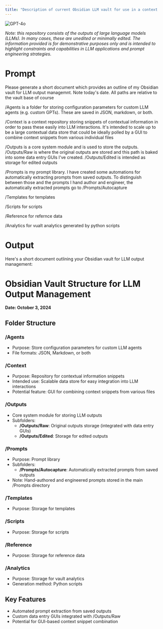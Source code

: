 ```yaml
---
title: "Description of current Obsidian LLM vault for use in a context document"
---
```

![GPT-4o](https://img.shields.io/badge/GPT--4o-3333FF?style=for-the-badge&logo=openai&logoColor=white)



*Note: this repository consists of the outputs of large language models (LLMs). In many cases, these are unedited or minimally edited. The information provided is for demonstrative purposes only and is intended to highlight constraints and capabilities in LLM applications and prompt engineering strategies.*


# Prompt

Please generate a short document which provides an outline of my Obsidian vault for LLM output managemnt. Note today's date. All paths are relative to the vault base of course

/Agents is a folder for storing configuration parameters for custom LLM agents (e.g. custom GPTs). These are saved in JSON, markdown, or both.

/Context is a context repository storing snippets of contextual information in order to pass these easily into LLM interactions. It's intended to scale up to be a large contextual data store that could be ideally polled by a GUI to combine context snippets from various individual files

/Outputs is a core system module and is used to store the outputs. /Outputs/Raw is where the original outputs are stored and this path is baked into some data entry GUIs I've created. /Outputs/Edited is intended as storage for edited outputs

/Prompts is my prompt library. I have created some automations for automatically extracting prompts from saved outputs. To distinguish between those and the prompts I hand author and engineer, the automatically extracted prompts go to /Prompts/Autocapture

/Templates for templates

/Scripts for scripts

/Reference for refernce data

/Analytics for vualt analytics generated by python scripts

# Output

Here's a short document outlining your Obsidian vault for LLM output management:

# Obsidian Vault Structure for LLM Output Management

**Date: October 3, 2024**

## Folder Structure

### /Agents
- Purpose: Store configuration parameters for custom LLM agents
- File formats: JSON, Markdown, or both

### /Context
- Purpose: Repository for contextual information snippets
- Intended use: Scalable data store for easy integration into LLM interactions
- Potential feature: GUI for combining context snippets from various files

### /Outputs
- Core system module for storing LLM outputs
- Subfolders:
  - **/Outputs/Raw**: Original outputs storage (integrated with data entry GUIs)
  - **/Outputs/Edited**: Storage for edited outputs

### /Prompts
- Purpose: Prompt library
- Subfolders:
  - **/Prompts/Autocapture**: Automatically extracted prompts from saved outputs
- Note: Hand-authored and engineered prompts stored in the main /Prompts directory

### /Templates
- Purpose: Storage for templates

### /Scripts
- Purpose: Storage for scripts

### /Reference
- Purpose: Storage for reference data

### /Analytics
- Purpose: Storage for vault analytics
- Generation method: Python scripts

## Key Features
- Automated prompt extraction from saved outputs
- Custom data entry GUIs integrated with /Outputs/Raw
- Potential for GUI-based context snippet combination

 